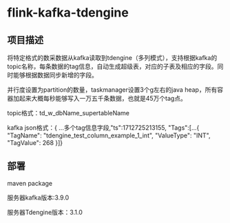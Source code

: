 # flink-kafka-tdengine



## 项目描述

将特定格式的数采数据从kafka读取到tdengine（多列模式），支持根据kafka的topic名称，每条数据的tag信息，自动生成超级表，对应的子表及相应的字段。同时能够根据数据同步新增的字段。

并行度设置为partition的数量，taskmanager设置3个g左右的java heap，所有容器加起来大概每秒能够写入一万五千条数据，也就是45万个tag点。

topic格式：td_w_dbName_supertableName

kafka json格式：{
		...多个tag信息字段,"ts":1712725213155,
		"Tags":[...{
        "TagName": "tdengine_test_column_example_1_int",
        "ValueType": "INT",
        "TagValue": 268
    }]}

## 部署

maven package

服务器kafka版本:3.9.0

服务器Tdengine版本：3.1.0